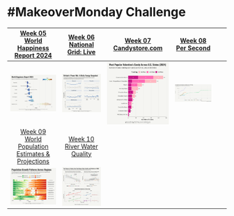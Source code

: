 # #MakeoverMonday Challenge

| [Week 05<br>World Happiness Report 2024](https://github.com/poncest/MakeoverMonday/tree/master/2025/Week_05) | [Week 06<br>National Grid: Live](https://github.com/poncest/MakeoverMonday/tree/master/2025/Week_06) | [Week 07<br> Candystore.com](https://github.com/poncest/MakeoverMonday/tree/master/2025/Week_07) | [Week 08](https://github.com/poncest/MakeoverMonday/tree/master/2025/Week_08)[<br>](https://github.com/poncest/MakeoverMonday/tree/master/2025/Week_07)[Per Second](https://github.com/poncest/MakeoverMonday/tree/master/2025/Week_08) |   |   |
|:----------------:|:----------------:|:----------------:|:----------------:|------------------|------------------|
| ![](Week_05/2025_05.png "week 05") | ![](Week_06/2025_06.png "week 06") | ![](Week_07/2025_07.png "week 07") | ![](Week_08/2025_08.gif "week 08") |  |  |
| [Week 09<br>World Population Estimates & Projections](https://github.com/poncest/MakeoverMonday/tree/master/2025/Week_09) | [Week 10<br>River Water Quality](https://github.com/poncest/MakeoverMonday/tree/master/2025/Week_10) |  |  |  |  |
| ![](Week_09/2025_09.png "week 09") | ![](Week_10/2025_10.png "week 10") |  |  |  |  |
